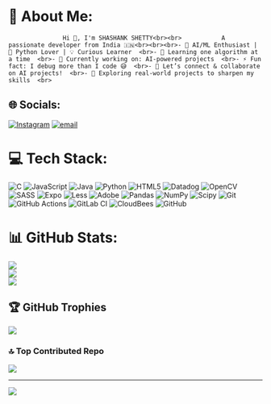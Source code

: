 # 💫 About Me:
                   Hi 👋, I'm SHASHANK SHETTY<br><br>           A passionate developer from India 🇮🇳<br><br><br>- 🤖 AI/ML Enthusiast | 🐍 Python Lover | 💡 Curious Learner  <br>- 🌱 Learning one algorithm at a time  <br>- 🔭 Currently working on: AI-powered projects  <br>- ⚡ Fun fact: I debug more than I code 😅  <br>- 💬 Let’s connect & collaborate on AI projects!  <br>- 🚀 Exploring real-world projects to sharpen my skills  <br>


## 🌐 Socials:
[![Instagram](https://img.shields.io/badge/Instagram-%23E4405F.svg?logo=Instagram&logoColor=white)](https://instagram.com/iamshashankshetty) [![email](https://img.shields.io/badge/Email-D14836?logo=gmail&logoColor=white)](mailto:shashankshetty753@gmail.com) 

# 💻 Tech Stack:
![C](https://img.shields.io/badge/c-%2300599C.svg?style=flat&logo=c&logoColor=white) ![JavaScript](https://img.shields.io/badge/javascript-%23323330.svg?style=flat&logo=javascript&logoColor=%23F7DF1E) ![Java](https://img.shields.io/badge/java-%23ED8B00.svg?style=flat&logo=openjdk&logoColor=white) ![Python](https://img.shields.io/badge/python-3670A0?style=flat&logo=python&logoColor=ffdd54) ![HTML5](https://img.shields.io/badge/html5-%23E34F26.svg?style=flat&logo=html5&logoColor=white) ![Datadog](https://img.shields.io/badge/datadog-%23632CA6.svg?style=flat&logo=datadog&logoColor=white) ![OpenCV](https://img.shields.io/badge/opencv-%23white.svg?style=flat&logo=opencv&logoColor=white) ![SASS](https://img.shields.io/badge/SASS-hotpink.svg?style=flat&logo=SASS&logoColor=white) ![Expo](https://img.shields.io/badge/expo-1C1E24?style=flat&logo=expo&logoColor=#D04A37) ![Less](https://img.shields.io/badge/less-2B4C80?style=flat&logo=less&logoColor=white) ![Adobe](https://img.shields.io/badge/adobe-%23FF0000.svg?style=flat&logo=adobe&logoColor=white) ![Pandas](https://img.shields.io/badge/pandas-%23150458.svg?style=flat&logo=pandas&logoColor=white) ![NumPy](https://img.shields.io/badge/numpy-%23013243.svg?style=flat&logo=numpy&logoColor=white) ![Scipy](https://img.shields.io/badge/SciPy-%230C55A5.svg?style=flat&logo=scipy&logoColor=%white) ![Git](https://img.shields.io/badge/git-%23F05033.svg?style=flat&logo=git&logoColor=white) ![GitHub Actions](https://img.shields.io/badge/github%20actions-%232671E5.svg?style=flat&logo=githubactions&logoColor=white) ![GitLab CI](https://img.shields.io/badge/gitlab%20CI-%23181717.svg?style=flat&logo=gitlab&logoColor=white) ![CloudBees](https://img.shields.io/badge/CloudBees-1997B5&?logo=cloudbees&logoColor=white&style=flat) ![GitHub](https://img.shields.io/badge/github-%23121011.svg?style=flat&logo=github&logoColor=white)
# 📊 GitHub Stats:
![](https://github-readme-stats.vercel.app/api?username=SHASHANKSHETTY2218&theme=default&hide_border=false&include_all_commits=true&count_private=true)<br/>
![](https://nirzak-streak-stats.vercel.app/?user=SHASHANKSHETTY2218&theme=default&hide_border=false)<br/>
![](https://github-readme-stats.vercel.app/api/top-langs/?username=SHASHANKSHETTY2218&theme=default&hide_border=false&include_all_commits=true&count_private=true&layout=compact)

## 🏆 GitHub Trophies
![](https://github-profile-trophy.vercel.app/?username=SHASHANKSHETTY2218&theme=radical&no-frame=false&no-bg=false&margin-w=4)

### 🔝 Top Contributed Repo
![](https://github-contributor-stats.vercel.app/api?username=SHASHANKSHETTY2218&limit=5&theme=dark&combine_all_yearly_contributions=true)

---
[![](https://visitcount.itsvg.in/api?id=SHASHANKSHETTY2218&icon=0&color=0)](https://visitcount.itsvg.in)

<!-- Proudly created with GPRM ( https://gprm.itsvg.in ) -->
